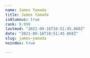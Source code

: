 ```yaml
---
name: James Yamada
title: James Yamada
isAlumnus: true
rank: 9.999
lastmod: "2021-09-16T10:51:45.068Z"
date: "2021-09-16T10:51:45.068Z"
slug: james-yamada
noindex: true

---
```

